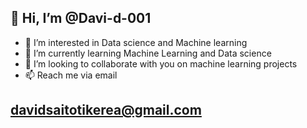## 👋 Hi, I’m @Davi-d-001
- 👀 I’m interested in Data science and Machine learning
- 🌱 I’m currently learning Machine Learning and Data science
- 💞️ I’m looking to collaborate with you on machine learning projects
- 📫 Reach me via email
## davidsaitotikerea@gmail.com 
<!---
Davi-d-001/Davi-d-001 is a ✨ special ✨ repository because its `README.md` (this file) appears on your GitHub profile.
You can click the Preview link to take a look at your changes.
--->
